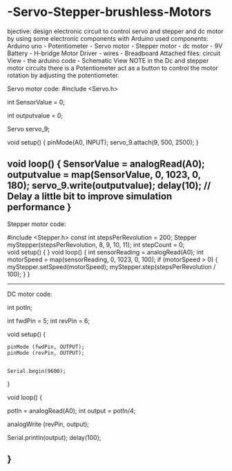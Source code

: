 # -Servo-Stepper-brushless-Motors
bjective: design electronic circuit to control servo and stepper and dc  motor by using some electronic components with Arduino
used components: Arduino uno - Potentiometer - Servo motor - Stepper motor - dc motor - 9V Battery - H-bridge Motor Driver - wires - Breadboard
Attached files: circuit View - the arduino code - Schematic View 
NOTE in the Dc and stepper motor circuits  there is a Potentiometer act as a button to control the motor rotation by adjusting the potentiometer.

Servo motor code: 
#include <Servo.h>

int SensorValue = 0;

int outputvalue = 0;

Servo servo_9;

void setup()
{
  pinMode(A0, INPUT);
  servo_9.attach(9, 500, 2500);
}

void loop()
{
  SensorValue = analogRead(A0);
  outputvalue = map(SensorValue, 0, 1023, 0, 180);
  servo_9.write(outputvalue);
  delay(10); // Delay a little bit to improve simulation performance
}
-------
Stepper motor code: 

#include <Stepper.h>
const int stepsPerRevolution = 200; 
Stepper myStepper(stepsPerRevolution, 8, 9, 10, 11);
int stepCount = 0;  
void setup() {
}
void loop() {
  int sensorReading = analogRead(A0);
  int motorSpeed = map(sensorReading, 0, 1023, 0, 100);
  if (motorSpeed > 0) {
    myStepper.setSpeed(motorSpeed);
    myStepper.step(stepsPerRevolution / 100);
  }
}

--------
DC motor code: 

int potIn;

 int fwdPin = 5;
 int revPin = 6;


 void setup()
 {
   
    pinMode (fwdPin, OUTPUT);
    pinMode (revPin, OUTPUT);
   
   
    Serial.begin(9600);
   
   
 }

void loop()
{
  
  potIn = analogRead(A0);
  int output = potIn/4;
  
  analogWrite (revPin, output);
  
  Serial.println(output);
  delay(100);
  
}
------------










